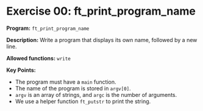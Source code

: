 # Exercise 00: ft_print_program_name

**Program:** `ft_print_program_name`

**Description:** Write a program that displays its own name, followed by a new line.

**Allowed functions:** `write`

**Key Points:**
- The program must have a `main` function.
- The name of the program is stored in `argv[0]`.
- `argv` is an array of strings, and `argc` is the number of arguments.
- We use a helper function `ft_putstr` to print the string.
